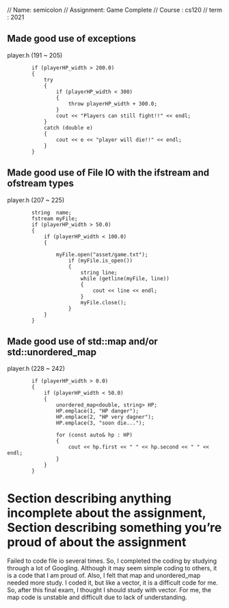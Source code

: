 // Name: semicolon
// Assignment: Game Complete
// Course : cs120
// term : 2021

##  Made good use of exceptions

player.h (191 ~ 205)

~~~
        if (playerHP_width > 200.0)
        {
            try
            {
                if (playerHP_width < 300)
                {
                    throw playerHP_width + 300.0;
                }
                cout << "Players can still fight!!" << endl;
            }
            catch (double e)
            {
                cout << e << "player will die!!" << endl;
            }
        }
~~~

## Made good use of File IO with the ifstream and ofstream types

player.h (207 ~ 225)

~~~
        string  name;
        fstream myFile;
        if (playerHP_width > 50.0)
        {
            if (playerHP_width < 100.0)
            {

                myFile.open("asset/game.txt");
                    if (myFile.is_open())
                    {
                        string line;
                        while (getline(myFile, line))
                        {
                            cout << line << endl;
                        }
                        myFile.close();
                    }
            }
        }
~~~


## Made good use of std::map and/or std::unordered_map

player.h (228 ~ 242)

~~~
        if (playerHP_width > 0.0)
        {
            if (playerHP_width < 50.0)
            {
                unordered_map<double, string> HP;
                HP.emplace(1, "HP danger");
                HP.emplace(2, "HP very dagner");
                HP.emplace(3, "soon die...");

                for (const auto& hp : HP)
                {
                    cout << hp.first << " " << hp.second << " " << endl;
                }
            }
        }
~~~

#  Section describing anything incomplete about the assignment, Section describing something you’re proud of about the assignment
Failed to code file io several times. So, I completed the coding by studying through a lot of Googling. Although it may seem simple coding to others, it is a code that I am proud of.
Also, I felt that map and unordered_map needed more study. I coded it, but like a vector, it is a difficult code for me. So, after this final exam, I thought I should study with vector. For me, the map code is unstable and difficult due to lack of understanding.
